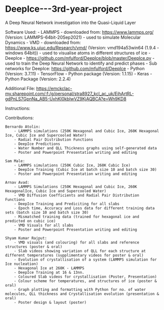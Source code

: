 # DeepIce---3rd-year-project
A Deep Neural Network investigation into the Quasi-Liquid Layer

Software Used:
    - LAMMPS - downloaded from: https://www.lammps.org/ (Version: LAMMPS-64bit-20Sep2021) - used to simulate Molecular Dynamics
    - VMD - downloaded from: https://www.ks.uiuc.edu/Research/vmd/ (Version: vmd194a53win64 (1.9.4 - windows 64bit)) - used to visualise atoms in different structures of ice
    - DeepIce - https://github.com/mfulford/DeepIce/blob/master/DeepIce.py - used to train the Deep Neural Network to identify and predict phases
    - Sub networks for DeepIce: https://github.com/mfulford/DeepIce
    - Python (Version: 3.7.11)
    - TensorFlow - Python package (Version: 1.1.15)
    - Keras - Python Package (Version: 2.2.4)

Additional File: 
    https://emckclac-my.sharepoint.com/:f:/g/personal/stra8927_kcl_ac_uk/EjhArtRL-gdPnLS7GpnNa_AB5-UxhKl0kbIwVZ9KjAQBCA?e=Wh9KD8 

Instructions: 


Contributions:

    Bernardo Atolin:
        - LAMMPS simulations (250K Hexagonal and Cubic Ice, 260K Hexagonal Ice, Cubic Ice and Supercooled Water)
        - Radial Pair Distribution Functions
        - DeepIce Predictions
        - Water Number and QLL Thickness graphs using self-generated data
        - Poster and Powerpoint Presentation writing and editing
        
    Sam Male:
        - LAMMPS simulations (250K Cubic Ice, 260K Cubic Ice)
        - DeepIce Training (Cubic Ice at batch size 10 and batch size 30)
        - Poster and Powerpoint Presentation writing and editing
        
    Arnav Avad:
        - LAMMPS Simulations (250K Hexagonal and Cubic Ice, 260K HexagonalIce, Cubic Ice and Supercooled Water)
        - VMD Diffusion Coefficients and Radial Pair Distribution Functions
        - DeepIce Training and Prediciting for all slabs
        - Epoch time, Accuracy and Loss data for different training data sets (batch size 10 and batch size 30)
        - Mismatched training data (trained for hexagonal ice and predicted on cubic ice)
        - VMD Visuals for all slabs
        - Poster and Powerpoint Presentation writing and editing
        
    Shyam Kumar Rajput:
        - VMD visuals (and colouring) for all slabs and reference structures (poster & oral)
        - Slab videos showing variation of QLL for each structure at different temperatures (supplimentary videos for poster & oral)
        - Evolution of crystallisation of a system (LAMMPS simulation for Ice nucleation)
        - Hexagonal Ice at 260K - LAMMPS
        - DeepIce Training at 16 & 13nn.
        - Coloured Slab videos for crystallisation (Poster, Presentation)
        - Colour scheme for temperatures, and structures of ice (poster & oral)
        - Graph plotting and formatting with Python for no. of water molecules, QLL thickness and Crystallisation evolution (presentation & oral)
        - Poster design & layout (poster)
